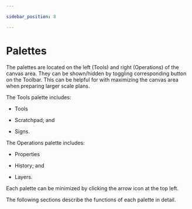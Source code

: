 ```yaml
---

sidebar_position: 8

---
```

# Palettes

The palettes are located on the left (Tools) and right (Operations) of the canvas area. They can be shown/hidden by toggling corresponding button on the Toolbar. This can be helpful for with maximizing the canvas area when preparing larger scale plans. 

The Tools palette includes:

* Tools

* Scratchpad; and

* Signs.

The Operations palette includes:

* Properties 

* History; and 

* Layers.

Each palette can be minimized by clicking the arrow icon at the top left. 

The following sections describe the functions of each palette in detail. 
